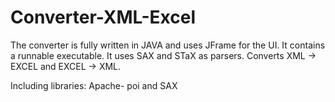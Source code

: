 # Converter-XML-Excel

The converter is fully written in JAVA and uses JFrame for the UI. It contains a runnable executable.
It uses SAX and STaX as parsers. 
Converts XML -> EXCEL and EXCEL -> XML. 

Including libraries: Apache- poi and SAX
